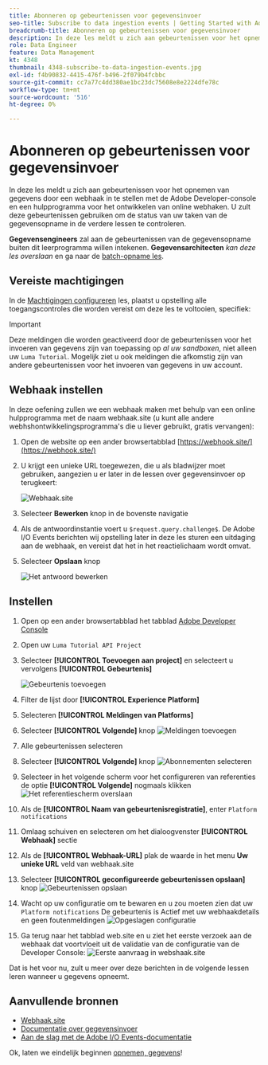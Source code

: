 ```yaml
---
title: Abonneren op gebeurtenissen voor gegevensinvoer
seo-title: Subscribe to data ingestion events | Getting Started with Adobe Experience Platform for Data Architects and Data Engineers
breadcrumb-title: Abonneren op gebeurtenissen voor gegevensinvoer
description: In deze les meldt u zich aan gebeurtenissen voor het opnemen van gegevens door een webhaak in te stellen met de Adobe Developer-console en een hulpprogramma voor het ontwikkelen van online webhaken. U zult deze gebeurtenissen gebruiken om de status van uw taken van de gegevensopname in de verdere lessen te controleren.
role: Data Engineer
feature: Data Management
kt: 4348
thumbnail: 4348-subscribe-to-data-ingestion-events.jpg
exl-id: f4b90832-4415-476f-b496-2f079b4fcbbc
source-git-commit: cc7a77c4dd380ae1bc23dc75608e8e2224dfe78c
workflow-type: tm+mt
source-wordcount: '516'
ht-degree: 0%

---
```


# Abonneren op gebeurtenissen voor gegevensinvoer

<!--25min-->

In deze les meldt u zich aan gebeurtenissen voor het opnemen van gegevens door een webhaak in te stellen met de Adobe Developer-console en een hulpprogramma voor het ontwikkelen van online webhaken. U zult deze gebeurtenissen gebruiken om de status van uw taken van de gegevensopname in de verdere lessen te controleren.

**Gegevensengineers** zal aan de gebeurtenissen van de gegevensopname buiten dit leerprogramma willen intekenen.
**Gegevensarchitecten** _kan deze les overslaan_ en ga naar de [batch-opname les](ingest-batch-data.md).

## Vereiste machtigingen

In de [Machtigingen configureren](configure-permissions.md) les, plaatst u opstelling alle toegangscontroles die worden vereist om deze les te voltooien, specifiek:

<!--* Developer-role access to the `Luma Tutorial Platform` product profile (for API)
-->

>[!IMPORTANT]
>
> Deze meldingen die worden geactiveerd door de gebeurtenissen voor het invoeren van gegevens zijn van toepassing op _al uw sandboxen_, niet alleen uw `Luma Tutorial`. Mogelijk ziet u ook meldingen die afkomstig zijn van andere gebeurtenissen voor het invoeren van gegevens in uw account.


## Webhaak instellen

In deze oefening zullen we een webhaak maken met behulp van een online hulpprogramma met de naam webhaak.site (u kunt alle andere webhshontwikkelingsprogramma&#39;s die u liever gebruikt, gratis vervangen):

1. Open de website op een ander browsertabblad [https://webhook.site/](https://webhook.site/)
1. U krijgt een unieke URL toegewezen, die u als bladwijzer moet gebruiken, aangezien u er later in de lessen over gegevensinvoer op terugkeert:

   ![Webhaak.site](assets/ioevents-webhook-home.png)
1. Selecteer **Bewerken** knop in de bovenste navigatie
1. Als de antwoordinstantie voert u `$request.query.challenge$`. De Adobe I/O Events berichten wij opstelling later in deze les sturen een uitdaging aan de webhaak, en vereist dat het in het reactielichaam wordt omvat.
1. Selecteer **Opslaan** knop

   ![Het antwoord bewerken](assets/ioevents-webhook-editResponse.png)

## Instellen

1. Open op een ander browsertabblad het tabblad [Adobe Developer Console](https://console.adobe.io/)
1. Open uw `Luma Tutorial API Project`
1. Selecteer **[!UICONTROL Toevoegen aan project]** en selecteert u vervolgens **[!UICONTROL Gebeurtenis]**

   ![Gebeurtenis toevoegen](assets/ioevents-addEvents.png)
1. Filter de lijst door **[!UICONTROL Experience Platform]**
1. Selecteren **[!UICONTROL Meldingen van Platforms]**
1. Selecteer **[!UICONTROL Volgende]** knop
   ![Meldingen toevoegen](assets/ioevents-addNotifications.png)
1. Alle gebeurtenissen selecteren
1. Selecteer **[!UICONTROL Volgende]** knop
   ![Abonnementen selecteren](assets/ioevents-addSubscriptions.png)
1. Selecteer in het volgende scherm voor het configureren van referenties de optie **[!UICONTROL Volgende]** nogmaals klikken
   ![Het referentiescherm overslaan](assets/ioevents-clickNext.png)
1. Als de **[!UICONTROL Naam van gebeurtenisregistratie]**, enter `Platform notifications`
1. Omlaag schuiven en selecteren om het dialoogvenster **[!UICONTROL Webhaak]** sectie
1. Als de **[!UICONTROL Webhaak-URL]** plak de waarde in het menu **Uw unieke URL** veld van webhaak.site
1. Selecteer **[!UICONTROL geconfigureerde gebeurtenissen opslaan]** knop
   ![Gebeurtenissen opslaan](assets/ioevents-addWebhook.png)
1. Wacht op uw configuratie om te bewaren en u zou moeten zien dat uw `Platform notifications` De gebeurtenis is Actief met uw webhaakdetails en geen foutenmeldingen
   ![Opgeslagen configuratie](assets/ioevents-webhookConfigured.png)
1. Ga terug naar het tabblad web.site en u ziet het eerste verzoek aan de webhaak dat voortvloeit uit de validatie van de configuratie van de Developer Console:
   ![Eerste aanvraag in webshaak.site](assets/ioevents-webhook-firstRequest.png)

Dat is het voor nu, zult u meer over deze berichten in de volgende lessen leren wanneer u gegevens opneemt.

## Aanvullende bronnen

* [Webhaak.site](https://webhook.site/)
* [Documentatie over gegevensinvoer](https://experienceleague.adobe.com/docs/experience-platform/ingestion/quality/subscribe-events.html)
* [Aan de slag met de Adobe I/O Events-documentatie](https://www.adobe.io/apis/experienceplatform/events/docs.html)

Ok, laten we eindelijk beginnen [opnemen, gegevens](ingest-batch-data.md)!
